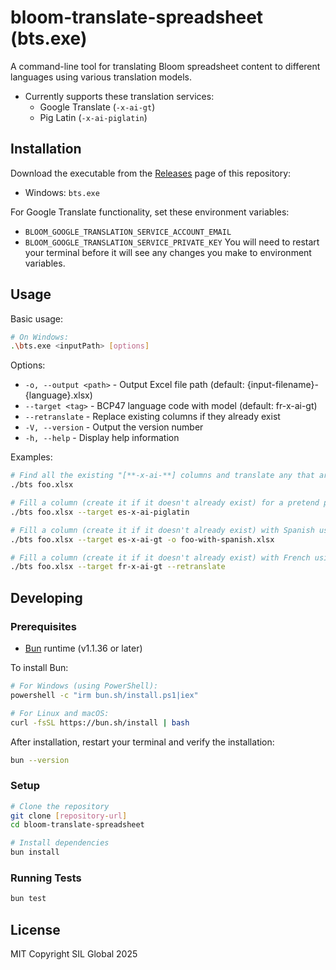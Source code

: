 # bloom-translate-spreadsheet (bts.exe)

A command-line tool for translating Bloom spreadsheet content to different languages using various translation models.

- Currently supports these translation services:
  - Google Translate (`-x-ai-gt`)
  - Pig Latin (`-x-ai-piglatin`)

## Installation

Download the executable from the [Releases](../../releases) page of this repository:
- Windows: `bts.exe`

For Google Translate functionality, set these environment variables:
- `BLOOM_GOOGLE_TRANSLATION_SERVICE_ACCOUNT_EMAIL`
- `BLOOM_GOOGLE_TRANSLATION_SERVICE_PRIVATE_KEY`
You will need to restart your terminal before it will see any changes you make to environment variables.

## Usage

Basic usage:
```bash
# On Windows:
.\bts.exe <inputPath> [options]
```

Options:
- `-o, --output <path>` - Output Excel file path (default: {input-filename}-{language}.xlsx)
- `--target <tag>` - BCP47 language code with model (default: fr-x-ai-gt)
- `--retranslate` - Replace existing columns if they already exist
- `-V, --version` - Output the version number
- `-h, --help` - Display help information

Examples:
```bash
# Find all the existing "[**-x-ai-**] columns and translate any that are empty
./bts foo.xlsx

# Fill a column (create it if it doesn't already exist) for a pretend piglatin service
./bts foo.xlsx --target es-x-ai-piglatin

# Fill a column (create it if it doesn't already exist) with Spanish using Google Translate. Ignore it if it isn't empty.
./bts foo.xlsx --target es-x-ai-gt -o foo-with-spanish.xlsx

# Fill a column (create it if it doesn't already exist) with French using Google Translate. Overwrite whatever might be there.
./bts foo.xlsx --target fr-x-ai-gt --retranslate
```

## Developing

### Prerequisites
- [Bun](https://bun.sh) runtime (v1.1.36 or later)

To install Bun:
```bash
# For Windows (using PowerShell):
powershell -c "irm bun.sh/install.ps1|iex"

# For Linux and macOS:
curl -fsSL https://bun.sh/install | bash
```

After installation, restart your terminal and verify the installation:
```bash
bun --version
```

### Setup
```bash
# Clone the repository
git clone [repository-url]
cd bloom-translate-spreadsheet

# Install dependencies
bun install
```

### Running Tests
```bash
bun test
```

## License

MIT
Copyright SIL Global 2025
